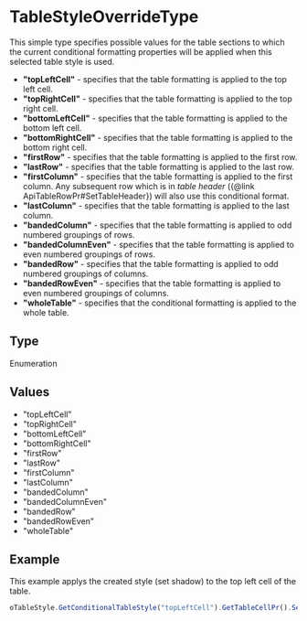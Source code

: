 # TableStyleOverrideType

This simple type specifies possible values for the table sections to which the current conditional formatting properties will be applied when this selected table style is used.* **"topLeftCell"** - specifies that the table formatting is applied to the top left cell.* **"topRightCell"** - specifies that the table formatting is applied to the top right cell.* **"bottomLeftCell"** - specifies that the table formatting is applied to the bottom left cell.* **"bottomRightCell"** - specifies that the table formatting is applied to the bottom right cell.* **"firstRow"** - specifies that the table formatting is applied to the first row.* **"lastRow"** - specifies that the table formatting is applied to the last row.* **"firstColumn"** - specifies that the table formatting is applied to the first column. Any subsequent row which is in *table header* ({@link ApiTableRowPr#SetTableHeader}) will also use this conditional format.* **"lastColumn"** - specifies that the table formatting is applied to the last column.* **"bandedColumn"** - specifies that the table formatting is applied to odd numbered groupings of rows.* **"bandedColumnEven"** - specifies that the table formatting is applied to even numbered groupings of rows.* **"bandedRow"** - specifies that the table formatting is applied to odd numbered groupings of columns.* **"bandedRowEven"** - specifies that the table formatting is applied to even numbered groupings of columns.* **"wholeTable"** - specifies that the conditional formatting is applied to the whole table.

## Type

Enumeration

## Values

- "topLeftCell"
- "topRightCell"
- "bottomLeftCell"
- "bottomRightCell"
- "firstRow"
- "lastRow"
- "firstColumn"
- "lastColumn"
- "bandedColumn"
- "bandedColumnEven"
- "bandedRow"
- "bandedRowEven"
- "wholeTable"


## Example

This example applys the created style (set shadow) to the top left cell of the table.

```javascript
oTableStyle.GetConditionalTableStyle("topLeftCell").GetTableCellPr().SetShd("clear", 255, 0, 0);
```
